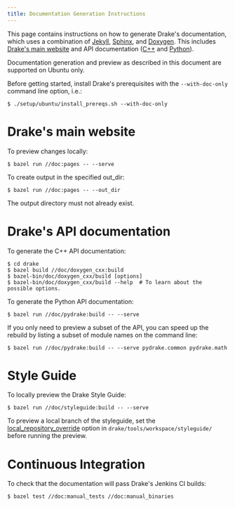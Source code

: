 ```yaml
---
title: Documentation Generation Instructions
---
```


This page contains instructions on how to generate Drake's documentation,
which uses a combination of
[Jekyll](https://jekyllrb.com/),
[Sphinx](http://www.sphinx-doc.org/en/stable/index.html), and
[Doxygen](https://www.doxygen.nl/index.html).
This includes [Drake's main website](https://drake.mit.edu/) and
API documentation
([C++](https://drake.mit.edu/doxygen_cxx/index.html) and
[Python](https://drake.mit.edu/pydrake/index.html)).


Documentation generation and preview as described in this document are
supported on Ubuntu only.

Before getting started, install Drake's prerequisites with the
``--with-doc-only`` command line option, i.e.:

```
$ ./setup/ubuntu/install_prereqs.sh --with-doc-only
```

# Drake's main website

To preview changes locally:

```
$ bazel run //doc:pages -- --serve
```

To create output in the specified out_dir:

```
$ bazel run //doc:pages -- --out_dir
```

The output directory must not already exist.

# Drake's API documentation

To generate the C++ API documentation:

```
$ cd drake
$ bazel build //doc/doxygen_cxx:build
$ bazel-bin/doc/doxygen_cxx/build [options]
$ bazel-bin/doc/doxygen_cxx/build --help  # To learn about the possible options.
```

To generate the Python API documentation:

```
$ bazel run //doc/pydrake:build -- --serve
```

If you only need to preview a subset of the API, you can speed up the
rebuild by listing a subset of module names on the command line:

```
$ bazel run //doc/pydrake:build -- --serve pydrake.common pydrake.math
````

# Style Guide

To locally preview the Drake Style Guide:

```
$ bazel run //doc/styleguide:build -- --serve
```

To preview a local branch of the styleguide, set the
[local_repository_override](https://github.com/RobotLocomotion/drake/blob/master/tools/workspace/README.md#exploring-github_archive-changes-from-a-local-clone)
option in ``drake/tools/workspace/styleguide/`` before running the preview.

# Continuous Integration

To check that the documentation will pass Drake's Jenkins CI builds:

```
$ bazel test //doc:manual_tests //doc:manual_binaries
```

